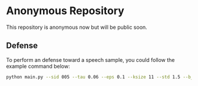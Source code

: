 # Anonymous Repository

This repository is anonymous now but will be public soon. 

## Defense

To perform an defense toward a speech sample, you could follow the example command below:

```bash
python main.py --sid 005 --tau 0.06 --eps 0.1 --ksize 11 --std 1.5 --b_num 16
